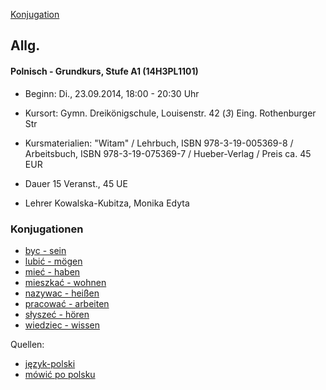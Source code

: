 
[Konjugation](#konj)

## Allg. 

#### Polnisch - Grundkurs, Stufe A1 (14H3PL1101)

* Beginn:     Di., 23.09.2014, 18:00 - 20:30 Uhr
* Kursort:     Gymn. Dreikönigschule, Louisenstr. 42 (*3*) Eing. Rothenburger Str

* Kursmaterialien: "Witam" / Lehrbuch, ISBN 978-3-19-005369-8 / Arbeitsbuch, ISBN 978-3-19-075369-7 / Hueber-Verlag / Preis ca. 45 EUR
* Dauer 15 Veranst., 45 UE

* Lehrer   Kowalska-Kubitza, Monika Edyta

### Konjugationen <a name="konj"></a>

* [byc - sein](konjugation-byc.md)
* [lubić - mögen](konjugation-lubic.md)
* [mieć - haben](konjugation-miec.md)
* [mieszkać - wohnen](konjugation-mieszkac.md)
* [nazywac - heißen](konjugation-nazywac.md)
* [pracować - arbeiten](konjugation-procowac.md)
* [słyszeć - hören](konjugation-slyszec.md)
* [wiedziec - wissen](konjugation-wiedziec.md)

Quellen:

* [język-polski](http://www.język-polski.de/konjugation.html)
* [mówić po polsku](http://mowicpopolsku.com/de/polnische-grammatik/)
